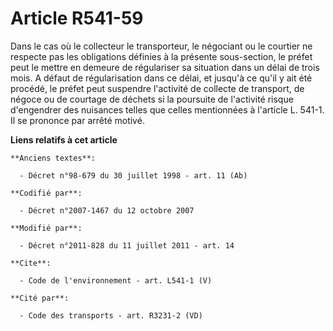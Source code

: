 # Article R541-59

Dans le cas où le collecteur le transporteur, le négociant ou le courtier ne respecte pas les obligations définies à la
présente sous-section, le préfet peut le mettre en demeure de régulariser sa situation dans un délai de trois mois. A défaut
de régularisation dans ce délai, et jusqu'à ce qu'il y ait été procédé, le préfet peut suspendre l'activité de collecte de
transport, de négoce ou de courtage de déchets si la poursuite de l'activité risque d'engendrer des nuisances telles que
celles mentionnées à l'article L. 541-1. Il se prononce par arrêté motivé.

**Liens relatifs à cet article**

	**Anciens textes**:

	  - Décret n°98-679 du 30 juillet 1998 - art. 11 (Ab)

	**Codifié par**:

	  - Décret n°2007-1467 du 12 octobre 2007

	**Modifié par**:

	  - Décret n°2011-828 du 11 juillet 2011 - art. 14

	**Cite**:

	  - Code de l'environnement - art. L541-1 (V)

	**Cité par**:

	  - Code des transports - art. R3231-2 (VD)
